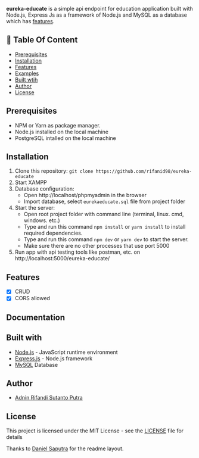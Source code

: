 **eureka-educate** is a simple api endpoint for education application built with Node.js, Express Js as a framework of Node.js and MySQL as a database which has [features](#features).

## :memo: Table Of Content

-   [Prerequisites](#prerequisites)
-   [Installation](#installation)
-   [Features](#features)
-   [Examples](#examples)
-   [Built wtih](#features)
-   [Author](#author)
-   [License](#license)

## Prerequisites

-   NPM or Yarn as package manager.
-   Node.js installed on the local machine
-   PostgreSQL intalled on the local machine

## Installation

1. Clone this repository:
   `git clone https://github.com/rifanid98/eureka-educate`
2. Start XAMPP
3. Database configuration:
    - Open http://localhost/phpmyadmin in the browser
    - Import database, select `eurekaeducate.sql` file from project folder
4. Start the server:
    - Open root project folder with command line (terminal, linux. cmd, windows. etc.)
    - Type and run this command `npm install` or `yarn install` to install required dependencies.
    - Type and run this command `npm dev` or `yarn dev` to start the server.
    - Make sure there are no other processes that use port 5000
5. Run app with api testing tools like postman, etc. on http://localhost:5000/eureka-educate/

## Features

-   [x] CRUD
-   [x] CORS allowed

## Documentation

<!-- [How to use](https://github.com/rifanid98/eureka-educate/blob/master/docs.md) -->

## Built with

-   [Node.js](http://nodejs.org/) - JavaScript runtime environment
-   [Express.js](https://expressjs.com/) - Node.js framework
-   [MySQL](https://www.mysql.com/) Database

## Author

-   [Adnin Rifandi Sutanto Putra](https://www.linkedin.com/in/adnin-rifandi/)

## License

This project is licensed under the MIT License - see the [LICENSE](https://github.com/rifanid98/eureka-educate/blob/master/LICENSE) file for details

Thanks to [Daniel Saputra](https://www.linkedin.com/in/danielwetan/) for the readme layout.